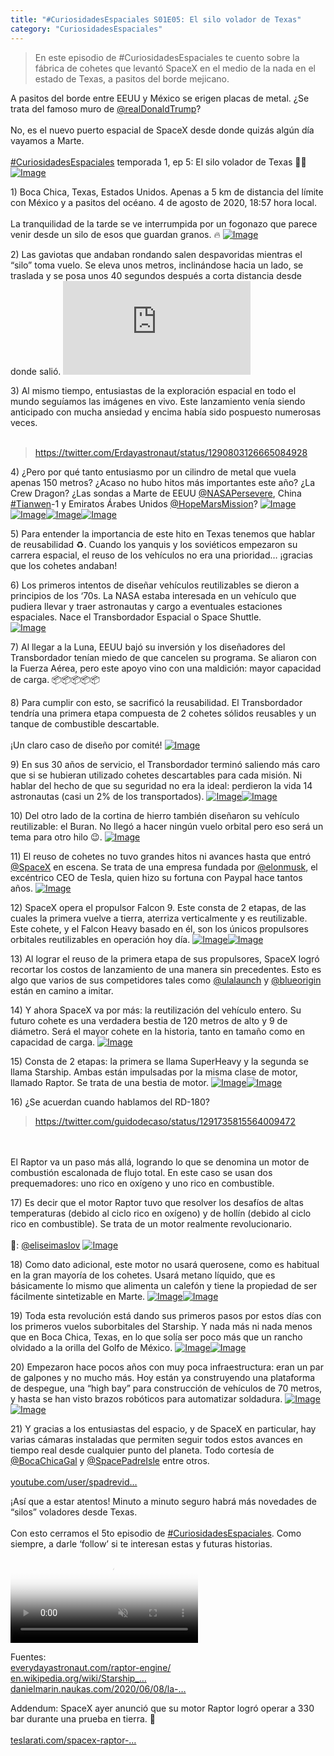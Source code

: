 ```yaml
---
title: "#CuriosidadesEspaciales S01E05: El silo volador de Texas"
category: "CuriosidadesEspaciales"
---
```

> En este episodio de #CuriosidadesEspaciales te cuento sobre la fábrica de cohetes que levantó SpaceX en el medio de la nada en el estado de Texas, a pasitos del borde mejicano.

<div class="card-tweets" dir="auto">
    <p>A pasitos del borde entre EEUU y México se erigen placas de metal. ¿Se trata del famoso muro de <a class="entity-mention" href="https://twitter.com/realDonaldTrump">@realDonaldTrump</a>?<br />
<br />
No, es el nuevo puerto espacial de SpaceX desde donde quizás algún día vayamos a Marte.<br />
<br />
<a class="entity-hashtag" href="/hashtag/CuriosidadesEspaciales">#CuriosidadesEspaciales</a> temporada 1, ep 5: El silo volador de Texas 🚜🌵 <span class="entity-image"><a href="https://pbs.twimg.com/media/EfPED3PX0AItwHK.png" target="_blank"><img alt="Image" src="https://pbs.twimg.com/media/EfPED3PX0AItwHK.png" data-src="https://pbs.twimg.com/media/EfPED3PX0AItwHK.png"></a></span></p>
    <p><span class="nop nop-start">1) </span> Boca Chica, Texas, Estados Unidos. Apenas a 5 km de distancia del límite con México y a pasitos del océano. 4 de agosto de 2020, 18:57 hora local.<br />
<br />
La tranquilidad de la tarde se ve interrumpida por un fogonazo que parece venir desde un silo de esos que guardan granos. 🔥 <span class="entity-image"><a href="https://pbs.twimg.com/media/EfPEKYWWAAMrvwP.png" target="_blank"><img alt="Image" src="https://pbs.twimg.com/media/EfPEKYWWAAMrvwP.png" data-src="https://pbs.twimg.com/media/EfPEKYWWAAMrvwP.png"></a></span></p>
    <p><span class="nop nop-start">2) </span> Las gaviotas que andaban rondando salen despavoridas mientras el “silo” toma vuelo. Se eleva unos metros, inclinándose hacia un lado, se traslada y se posa unos 40 segundos después a corta distancia desde donde salió. <span class="entity-embed"><iframe class="youtube-player keep-ratio-4-3" src="https://www.youtube.com/embed/s1HA9LlFNM0" frameborder="0" allowFullScreen></iframe></span></p>
    <p><span class="nop nop-start">3) </span> Al mismo tiempo, entusiastas de la exploración espacial en todo el mundo seguíamos las imágenes en vivo. Este lanzamiento venía siendo anticipado con mucha ansiedad y encima había sido pospuesto numerosas veces.<br />
<br />
<span class="entity-embed"><span class="twitter-player"><blockquote class="twitter-tweet" data-conversation="none" data-align="center" data-dnt="true"><a href="https://twitter.com/Erdayastronaut/status/1290803126665084928">https://twitter.com/Erdayastronaut/status/1290803126665084928</a></blockquote></span></span></p>
    <p><span class="nop nop-start">4) </span> ¿Pero por qué tanto entusiasmo por un cilindro de metal que vuela apenas 150 metros? ¿Acaso no hubo hitos más importantes este año? ¿La Crew Dragon? ¿Las sondas a Marte de EEUU <a class="entity-mention" href="https://twitter.com/NASAPersevere">@NASAPersevere</a>, China <a class="entity-hashtag" href="/hashtag/Tianwen">#Tianwen</a>-1 y Emiratos Árabes Unidos <a class="entity-mention" href="https://twitter.com/HopeMarsMission">@HopeMarsMission</a>? <span class="row justify-content-center entity-multiple-4"><span class="col-md-6"><span class="entity-image"><a href="https://pbs.twimg.com/media/EfPESjnXkAEoZs0.png" target="_blank"><img alt="Image" src="https://pbs.twimg.com/media/EfPESjnXkAEoZs0.png" data-src="https://pbs.twimg.com/media/EfPESjnXkAEoZs0.png"></a></span></span><span class="col-md-6"><span class="entity-image"><a href="https://pbs.twimg.com/media/EfPETSPWkAUM4pM.jpg" target="_blank"><img alt="Image" src="https://pbs.twimg.com/media/EfPETSPWkAUM4pM.jpg" data-src="https://pbs.twimg.com/media/EfPETSPWkAUM4pM.jpg"></a></span></span><span class="col-md-6"><span class="entity-image"><a href="https://pbs.twimg.com/media/EfPEUo-XgAE4hHG.png" target="_blank"><img alt="Image" src="https://pbs.twimg.com/media/EfPEUo-XgAE4hHG.png" data-src="https://pbs.twimg.com/media/EfPEUo-XgAE4hHG.png"></a></span></span><span class="col-md-6"><span class="entity-image"><a href="https://pbs.twimg.com/media/EfPEWZeWAAA1_pk.jpg" target="_blank"><img alt="Image" src="https://pbs.twimg.com/media/EfPEWZeWAAA1_pk.jpg" data-src="https://pbs.twimg.com/media/EfPEWZeWAAA1_pk.jpg"></a></span></span></span></p>
    <p><span class="nop nop-start">5) </span> Para entender la importancia de este hito en Texas tenemos que hablar de reusabilidad ♻️. Cuando los yanquis y los soviéticos empezaron su carrera espacial, el reuso de los vehículos no era una prioridad… ¡gracias que los cohetes andaban!</p>
    <p><span class="nop nop-start">6) </span> Los primeros intentos de diseñar vehículos reutilizables se dieron a principios de los ‘70s. La NASA estaba interesada en un vehículo que pudiera llevar y traer astronautas y cargo a eventuales estaciones espaciales. Nace el Transbordador Espacial o Space Shuttle. <br><span class="entity-image"><a href="https://pbs.twimg.com/media/EfPEdTJWsAEgFLk.png" target="_blank"><img alt="Image" src="https://pbs.twimg.com/media/EfPEdTJWsAEgFLk.png" data-src="https://pbs.twimg.com/media/EfPEdTJWsAEgFLk.png"></a></span></p>
    <p><span class="nop nop-start">7) </span> Al llegar a la Luna, EEUU bajó su inversión y los diseñadores del Transbordador tenían miedo de que cancelen su programa. Se aliaron con la Fuerza Aérea, pero este apoyo vino con una maldición: mayor capacidad de carga. 📦📦📦📦📦</p>
    <p><span class="nop nop-start">8) </span> Para cumplir con esto, se sacrificó la reusabilidad. El Transbordador tendría una primera etapa compuesta de 2 cohetes sólidos reusables y un tanque de combustible descartable.<br />
<br />
¡Un claro caso de diseño por comité! <span class="entity-image"><a href="https://pbs.twimg.com/media/EfPEhbQWoAAxy0A.jpg" target="_blank"><img alt="Image" src="https://pbs.twimg.com/media/EfPEhbQWoAAxy0A.jpg" data-src="https://pbs.twimg.com/media/EfPEhbQWoAAxy0A.jpg"></a></span></p>
    <p><span class="nop nop-start">9) </span> En sus 30 años de servicio, el Transbordador terminó saliendo más caro que si se hubieran utilizado cohetes descartables para cada misión. Ni hablar del hecho de que su seguridad no era la ideal: perdieron la vida 14 astronautas (casi un 2% de los transportados). <span class="row justify-content-center entity-multiple-2"><span class="col-md-6"><span class="entity-image"><a href="https://pbs.twimg.com/media/EfPHs9dXkAEVt5g.jpg" target="_blank"><img alt="Image" src="https://pbs.twimg.com/media/EfPHs9dXkAEVt5g.jpg" data-src="https://pbs.twimg.com/media/EfPHs9dXkAEVt5g.jpg"></a></span></span><span class="col-md-6"><span class="entity-image"><a href="https://pbs.twimg.com/media/EfPH2XoWoAgcFZH.png" target="_blank"><img alt="Image" src="https://pbs.twimg.com/media/EfPH2XoWoAgcFZH.jpg" data-src="https://pbs.twimg.com/media/EfPH2XoWoAgcFZH.png"></a></span></span></span></p>
    <p><span class="nop nop-start">10) </span> Del otro lado de la cortina de hierro también diseñaron su vehículo reutilizable: el Buran. No llegó a hacer ningún vuelo orbital pero eso será un tema para otro hilo 😉. <span class="entity-image"><a href="https://pbs.twimg.com/media/EfPEmxFXkAISs3c.jpg" target="_blank"><img alt="Image" src="https://pbs.twimg.com/media/EfPEmxFXkAISs3c.jpg" data-src="https://pbs.twimg.com/media/EfPEmxFXkAISs3c.jpg"></a></span></p>
    <p><span class="nop nop-start">11) </span> El reuso de cohetes no tuvo grandes hitos ni avances hasta que entró <a class="entity-mention" href="https://twitter.com/SpaceX">@SpaceX</a> en escena. Se trata de una empresa fundada por <a class="entity-mention" href="https://twitter.com/elonmusk">@elonmusk</a>, el excéntrico CEO de Tesla, quien hizo su fortuna con Paypal hace tantos años. <span class="entity-image"><a href="https://pbs.twimg.com/media/EfPEwIPWsAEJaW7.jpg" target="_blank"><img alt="Image" src="https://pbs.twimg.com/media/EfPEwIPWsAEJaW7.jpg" data-src="https://pbs.twimg.com/media/EfPEwIPWsAEJaW7.jpg"></a></span></p>
    <p><span class="nop nop-start">12) </span> SpaceX opera el propulsor Falcon 9. Este consta de 2 etapas, de las cuales la primera vuelve a tierra, aterriza verticalmente y es reutilizable. Este cohete, y el Falcon Heavy basado en él, son los únicos propulsores orbitales reutilizables en operación hoy día. <span class="row justify-content-center entity-multiple-2"><span class="col-md-6"><span class="entity-image"><a href="https://pbs.twimg.com/media/EfPE37KWsAIXRaW.jpg" target="_blank"><img alt="Image" src="https://pbs.twimg.com/media/EfPE37KWsAIXRaW.jpg" data-src="https://pbs.twimg.com/media/EfPE37KWsAIXRaW.jpg"></a></span></span><span class="col-md-6"><span class="entity-image"><a href="https://pbs.twimg.com/media/EfPE5k0WsAEse2S.jpg" target="_blank"><img alt="Image" src="https://pbs.twimg.com/media/EfPE5k0WsAEse2S.jpg" data-src="https://pbs.twimg.com/media/EfPE5k0WsAEse2S.jpg"></a></span></span></span></p>
    <p><span class="nop nop-start">13) </span> Al lograr el reuso de la primera etapa de sus propulsores, SpaceX logró recortar los costos de lanzamiento de una manera sin precedentes. Esto es algo que varios de sus competidores tales como <a class="entity-mention" href="https://twitter.com/ulalaunch">@ulalaunch</a> y <a class="entity-mention" href="https://twitter.com/blueorigin">@blueorigin</a> están en camino a imitar.</p>
    <p><span class="nop nop-start">14) </span> Y ahora SpaceX va por más: la reutilización del vehículo entero. Su futuro cohete es una verdadera bestia de 120 metros de alto y 9 de diámetro. Será el mayor cohete en la historia, tanto en tamaño como en capacidad de carga. <span class="entity-image"><a href="https://pbs.twimg.com/media/EfPFO4AX0AMDNPm.jpg" target="_blank"><img alt="Image" src="https://pbs.twimg.com/media/EfPFO4AX0AMDNPm.jpg" data-src="https://pbs.twimg.com/media/EfPFO4AX0AMDNPm.jpg"></a></span></p>
    <p><span class="nop nop-start">15) </span> Consta de 2 etapas: la primera se llama SuperHeavy y la segunda se llama Starship. Ambas están impulsadas por la misma clase de motor, llamado Raptor. Se trata de una bestia de motor. <span class="row justify-content-center entity-multiple-2"><span class="col-md-6"><span class="entity-image"><a href="https://pbs.twimg.com/media/EfPFWO5XoAAZNj6.jpg" target="_blank"><img alt="Image" src="https://pbs.twimg.com/media/EfPFWO5XoAAZNj6.jpg" data-src="https://pbs.twimg.com/media/EfPFWO5XoAAZNj6.jpg"></a></span></span><span class="col-md-6"><span class="entity-image"><a href="https://pbs.twimg.com/media/EfPFXw2XoAIu4e_.jpg" target="_blank"><img alt="Image" src="https://pbs.twimg.com/media/EfPFXw2XoAIu4e_.jpg" data-src="https://pbs.twimg.com/media/EfPFXw2XoAIu4e_.jpg"></a></span></span></span></p>
    <p><span class="nop nop-start">16) </span> ¿Se acuerdan cuando hablamos del RD-180? <span class="entity-embed"><span class="twitter-player"><blockquote class="twitter-tweet" data-conversation="none" data-align="center" data-dnt="true"><a href="https://twitter.com/guidodecaso/status/1291735815564009472">https://twitter.com/guidodecaso/status/1291735815564009472</a></blockquote></span></span> <br />
<br />
El Raptor va un paso más allá, logrando lo que se denomina un motor de combustión escalonada de flujo total. En este caso se usan dos prequemadores: uno rico en oxígeno y uno rico en combustible.</p>
    <p><span class="nop nop-start">17) </span> Es decir que el motor Raptor tuvo que resolver los desafíos de altas temperaturas (debido al ciclo rico en oxígeno) y de hollín (debido al ciclo rico en combustible). Se trata de un motor realmente revolucionario.<br />
<br />
📸: <a class="entity-mention" href="https://twitter.com/eliseimaslov">@eliseimaslov</a> <span class="entity-image"><a href="https://pbs.twimg.com/media/EfPFjO9WAAAeV8P.jpg" target="_blank"><img alt="Image" src="https://pbs.twimg.com/media/EfPFjO9WAAAeV8P.jpg" data-src="https://pbs.twimg.com/media/EfPFjO9WAAAeV8P.jpg"></a></span></p>
    <p><span class="nop nop-start">18) </span> Como dato adicional, este motor no usará querosene, como es habitual en la gran mayoría de los cohetes. Usará metano líquido, que es básicamente lo mismo que alimenta un calefón y tiene la propiedad de ser fácilmente sintetizable en Marte. <span class="row justify-content-center entity-multiple-2"><span class="col-md-6"><span class="entity-image"><a href="https://pbs.twimg.com/media/EfPFpItXoAYXSBs.png" target="_blank"><img alt="Image" src="https://pbs.twimg.com/media/EfPFpItXoAYXSBs.png" data-src="https://pbs.twimg.com/media/EfPFpItXoAYXSBs.png"></a></span></span><span class="col-md-6"><span class="entity-image"><a href="https://pbs.twimg.com/media/EfPFqOKWkAoKqiU.jpg" target="_blank"><img alt="Image" src="https://pbs.twimg.com/media/EfPFqOKWkAoKqiU.png" data-src="https://pbs.twimg.com/media/EfPFqOKWkAoKqiU.jpg"></a></span></span></span></p>
    <p><span class="nop nop-start">19) </span> Toda esta revolución está dando sus primeros pasos por estos días con los primeros vuelos suborbitales del Starship. Y nada más ni nada menos que en Boca Chica, Texas, en lo que solía ser poco más que un rancho olvidado a la orilla del Golfo de México. <span class="row justify-content-center entity-multiple-2"><span class="col-md-6"><span class="entity-image"><a href="https://pbs.twimg.com/media/EfPFs49XkAsFS07.jpg" target="_blank"><img alt="Image" src="https://pbs.twimg.com/media/EfPFs49XkAsFS07.jpg" data-src="https://pbs.twimg.com/media/EfPFs49XkAsFS07.jpg"></a></span></span><span class="col-md-6"><span class="entity-image"><a href="https://pbs.twimg.com/media/EfPFuA3XgAkXl9g.jpg" target="_blank"><img alt="Image" src="https://pbs.twimg.com/media/EfPFuA3XgAkXl9g.jpg" data-src="https://pbs.twimg.com/media/EfPFuA3XgAkXl9g.jpg"></a></span></span></span></p>
    <p><span class="nop nop-start">20) </span> Empezaron hace pocos años con muy poca infraestructura: eran un par de galpones y no mucho más. Hoy están ya construyendo una plataforma de despegue, una “high bay” para construcción de vehículos de 70 metros, y hasta se han visto brazos robóticos para automatizar soldadura. <span class="row justify-content-center entity-multiple-2"><span class="col-md-6"><span class="entity-image"><a href="https://pbs.twimg.com/media/EfPF0uKWoAU_4Xa.jpg" target="_blank"><img alt="Image" src="https://pbs.twimg.com/media/EfPF0uKWoAU_4Xa.jpg" data-src="https://pbs.twimg.com/media/EfPF0uKWoAU_4Xa.jpg"></a></span></span><span class="col-md-6"><span class="entity-image"><a href="https://pbs.twimg.com/media/EfPF2VOXgAI7lhQ.png" target="_blank"><img alt="Image" src="https://pbs.twimg.com/media/EfPF2VOXgAI7lhQ.png" data-src="https://pbs.twimg.com/media/EfPF2VOXgAI7lhQ.png"></a></span></span></span></p>
    <p><span class="nop nop-start">21) </span> Y gracias a los entusiastas del espacio, y de SpaceX en particular, hay varias cámaras instaladas que permiten seguir todos estos avances en tiempo real desde cualquier punto del planeta. Todo cortesía de <a class="entity-mention" href="https://twitter.com/BocaChicaGal">@BocaChicaGal</a> y <a class="entity-mention" href="https://twitter.com/SpacePadreIsle">@SpacePadreIsle</a> entre otros.<br />
<br />
<a class="entity-url" data-preview="true" href="https://www.youtube.com/user/spadrevideo">youtube.com/user/spadrevid…</a></p>
    <p>¡Así que a estar atentos! Minuto a minuto seguro habrá más novedades de “silos” voladores desde Texas. <br />
<br />
Con esto cerramos el 5to episodio de <a class="entity-hashtag" href="/hashtag/CuriosidadesEspaciales">#CuriosidadesEspaciales</a>. Como siempre, a darle ‘follow’ si te interesan estas y futuras historias. <br><span class="entity-video-gif"><video autoplay muted loop controls poster="https://pbs.twimg.com/tweet_video_thumb/EfPRTWhWkAAt6AO.jpg"><source src="https://video.twimg.com/tweet_video/EfPRTWhWkAAt6AO.mp4" type="video/mp4"><img alt="buzz lightyear GIF" src="https://pbs.twimg.com/tweet_video_thumb/EfPRTWhWkAAt6AO.jpg"></video></span></p>
    <p>Fuentes:<br />
<a class="entity-url" data-preview="true" href="https://everydayastronaut.com/raptor-engine/">everydayastronaut.com/raptor-engine/</a><br />
<a class="entity-url" data-preview="true" href="https://en.wikipedia.org/wiki/Starship_development_history">en.wikipedia.org/wiki/Starship_…</a><br />
<a class="entity-url" data-preview="true" href="https://danielmarin.naukas.com/2020/06/08/la-hora-del-super-heavy-de-spacex/">danielmarin.naukas.com/2020/06/08/la-…</a></p>
    <p>Addendum: SpaceX ayer anunció que su motor Raptor logró operar a 330 bar durante una prueba en tierra. 🤯<br />
<br />
<a class="entity-url" data-preview="true" href="https://www.teslarati.com/spacex-raptor-engine-crushes-russian-record/">teslarati.com/spacex-raptor-…</a></p>
</div>

